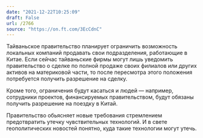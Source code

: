 ```yaml
---
date: "2021-12-22T10:25:09"
draft: False
url: /2766
source: "https://on.ft.com/3EcCdnC"
---
```


Тайваньское правительство планирует ограничить возможность локальных компаний продавать свои подразделения, работающие в Китае. Если сейчас тайваньские фирмы могут лишь уведомить правительство о сделке по полной продаже своих филиалов или других активов на материковой части, то после пересмотра этого положения потребуется получить разрешение на сделку. 

Кроме того, ограничения будут касаться и людей — например, сотрудники проектов, финансируемых правительством, будут обязаны получить разрешение на поездку в Китай.

Правительство обьясняет новые требования стремлением предотвратить утечку чувствительных технологий. И в свете геополитических новостей понятно, куда такие технологии могут утечь.
